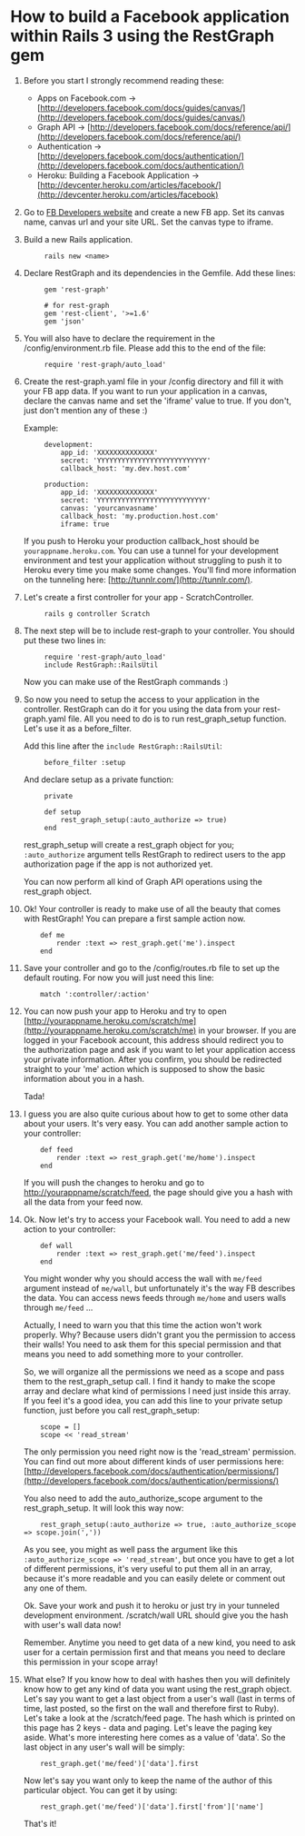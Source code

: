 # How to build a Facebook application within Rails 3 using the RestGraph gem

1. Before you start I strongly recommend reading these:

	* Apps on Facebook.com -> [http://developers.facebook.com/docs/guides/canvas/](http://developers.facebook.com/docs/guides/canvas/)
	* Graph API -> [http://developers.facebook.com/docs/reference/api/](http://developers.facebook.com/docs/reference/api/)
	* Authentication -> [http://developers.facebook.com/docs/authentication/](http://developers.facebook.com/docs/authentication/)
	* Heroku: Building a Facebook Application -> [http://devcenter.heroku.com/articles/facebook/](http://devcenter.heroku.com/articles/facebook)
	
	
2. Go to [FB Developers website](http://facebook.com/developers "FB Developers website") and create a new FB app. Set its canvas name, canvas url and your site URL. Set the canvas type to iframe.


3. Build a new Rails application.
		
			rails new <name>


4. Declare RestGraph and its dependencies in the Gemfile. Add these lines:
		
			gem 'rest-graph'

			# for rest-graph
			gem 'rest-client', '>=1.6'
			gem 'json'


5. You will also have to declare the requirement in the /config/environment.rb file. Please add this to the end of the file:
		
			require 'rest-graph/auto_load'


6. Create the rest-graph.yaml file in your /config directory and fill it with your FB app data. If you want to run your application in a canvas, declare the canvas name and set the 'iframe' value to true. If you don't, just don't mention any of these :)

	Example:
		
			development:
				app_id: 'XXXXXXXXXXXXXX'
				secret: 'YYYYYYYYYYYYYYYYYYYYYYYYYYY'
				callback_host: 'my.dev.host.com'	
				
			production:
				app_id: 'XXXXXXXXXXXXXX'
				secret: 'YYYYYYYYYYYYYYYYYYYYYYYYYYY'
				canvas: 'yourcanvasname'
				callback_host: 'my.production.host.com'
				iframe: true

	
	If you push to Heroku your production callback_host should be `yourappname.heroku.com`. You can use a tunnel for your development environment and test your application without struggling to push it to Heroku every time you make some changes. You'll find more information on the tunneling here: [http://tunnlr.com/](http://tunnlr.com/).
	
7. Let's create a first controller for your app - ScratchController.
		
			rails g controller Scratch
	
8. The next step will be to include rest-graph to your controller. You should put these two lines in:
		
			require 'rest-graph/auto_load'
			include RestGraph::RailsUtil
	
	Now you can make use of the RestGraph commands :)
	
9. So now you need to setup the access to your application in the controller. RestGraph can do it for you using the data from your rest-graph.yaml file. All you need to do is to run rest_graph_setup function. Let's use it as a before_filter.

	Add this line after the `include RestGraph::RailsUtil`:
		
			before_filter :setup
	
	And declare setup as a private function:
		
			private
		
			def setup
				rest_graph_setup(:auto_authorize => true)
			end
	
	rest_graph_setup will create a rest_graph object for you; `:auto_authorize` argument tells RestGraph to redirect users to the app authorization page if the app is not authorized yet.
	
	You can now perform all kind of Graph API operations using the rest_graph object.
	
10. Ok! Your controller is ready to make use of all the beauty that comes with RestGraph! You can prepare a first sample action now. 
		
			def me
				render :text => rest_graph.get('me').inspect
			end

11. Save your controller and go to the /config/routes.rb file to set up the default routing. For now you will just need this line:

			match ':controller/:action'
	
12. You can now push your app to Heroku and try to open [http://yourappname.heroku.com/scratch/me](http://yourappname.heroku.com/scratch/me) in your browser. If you are logged in your Facebook account, this address should redirect you to the authorization page and ask if you want to let your application access your private information. After you confirm, you should be redirected straight to your 'me' action which is supposed to show the basic information about you in a hash.

	Tada!
	
13. I guess you are also quite curious about how to get to some other data about your users. It's very easy. You can add another sample action to your controller:

			def feed
				render :text => rest_graph.get('me/home').inspect
			end
	
	If you will push the changes to heroku and go to [http://yourappname/scratch/feed](http://yourappname/scratch/feed), the page should give you a hash with all the data from your feed now.
	

14. Ok. Now let's try to access your Facebook wall. You need to add a new action to your controller:
		
			def wall
				render :text => rest_graph.get('me/feed').inspect
			end
	
	You might wonder why you should access the wall with `me/feed` argument instead of `me/wall`, but unfortunately it's the way FB describes the data. You can access news feeds through `me/home` and users walls through `me/feed` ...
	
	Actually, I need to warn you that this time the action won't work properly. Why? Because users didn't grant you the permission to access their walls! You need to ask them for this special permission and that means you need to add something more to your controller.
	
	So, we will organize all the permissions we need as a scope and pass them to the rest_graph_setup call. I find it handy to make the scope array and declare what kind of permissions I need just inside this array. If you feel it's a good idea, you can add this line to your private setup function, just before you call rest_graph_setup:
		
			scope = []
			scope << 'read_stream'
	
	The only permission you need right now is the 'read_stream' permission. You can find out more about different kinds of user permissions here: [http://developers.facebook.com/docs/authentication/permissions/](http://developers.facebook.com/docs/authentication/permissions/)
	
	You also need to add the auto_authorize_scope argument to the rest_graph_setup. It will look this way now:
		
			rest_graph_setup(:auto_authorize => true, :auto_authorize_scope => scope.join(','))
	
	As you see, you might as well pass the argument like this `:auto_authorize_scope => 'read_stream'`, but once you have to get a lot of different permissions, it's very useful to put them all in an array, because it's more readable and you can easily delete or comment out any one of them.
	
	Ok. Save your work and push it to heroku or just try in your tunneled development environment. /scratch/wall URL should give you the hash with user's wall data now!
	
	Remember. Anytime you need to get data of a new kind, you need to ask user for a certain permission first and that means you need to declare this permission in your scope array!
	
15. What else? If you know how to deal with hashes then you will definitely know how to get any kind of data you want using the rest_graph object. Let's say you want to get a last object from a user's wall (last in terms of time, last posted, so the first on the wall and therefore first to Ruby). Let's take a look at the /scratch/feed page. The hash which is printed on this page has 2 keys - data and paging. Let's leave the paging key aside. What's more interesting here comes as a value of 'data'. So the last object in any user's wall will be simply:

			rest_graph.get('me/feed')['data'].first
	
	Now let's say you want only to keep the name of the author of this particular object. You can get it by using:

			rest_graph.get('me/feed')['data'].first['from']['name']
	
	That's it!